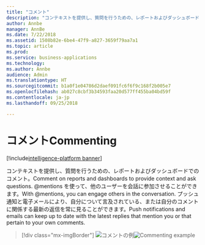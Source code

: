 ```yaml
---
title: "コメント"
description: "コンテキストを提供し、質問を行うための、レポートおよびダッシュボードでのコメント。"
author: Annbe
manager: AnnBe
ms.date: 7/22/2018
ms.assetid: 1508b82e-6be4-47f9-a827-3659f79aa7a1
ms.topic: article
ms.prod: 
ms.service: business-applications
ms.technology: 
ms.author: Annbe
audience: Admin
ms.translationtype: HT
ms.sourcegitcommit: b1a0f1e04786d2daef091fc6f6f9c168f2b005e7
ms.openlocfilehash: ab027c8cbf3b34593faa20d577ff455ba04bd59f
ms.contentlocale: ja-jp
ms.lasthandoff: 09/25/2018

---
```

# <a name="commenting"></a><span data-ttu-id="da7d1-103">コメント</span><span class="sxs-lookup"><span data-stu-id="da7d1-103">Commenting</span></span>

[!include[intelligence-platform banner](../../includes/intelligence-platform.md)]



<span data-ttu-id="da7d1-104">コンテキストを提供し、質問を行うための、レポートおよびダッシュボードでのコメント。</span><span class="sxs-lookup"><span data-stu-id="da7d1-104">Comment on reports and dashboards to provide context and ask questions.</span></span> <span data-ttu-id="da7d1-105">@mentions を使って、他のユーザーを会話に参加させることができます。</span><span class="sxs-lookup"><span data-stu-id="da7d1-105">With @mentions, you can engage others in the conversation.</span></span> <span data-ttu-id="da7d1-106">プッシュ通知と電子メールにより、自分について言及されている、または自分のコメントに関係する最新の返信を常に見ることができます。</span><span class="sxs-lookup"><span data-stu-id="da7d1-106">Push notifications and emails can keep up to date with the latest replies that mention you or that pertain to your own comments.</span></span>

> [!div class="mx-imgBorder"]
> <span data-ttu-id="da7d1-107">![](media/commenting.png "コメントの例")</span><span class="sxs-lookup"><span data-stu-id="da7d1-107">![](media/commenting.png "Commenting example")</span></span>

